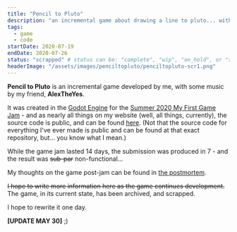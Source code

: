 ```yaml
---
title: "Pencil to Pluto"
description: "an incremental game about drawing a line to pluto... with pencils..."
tags:	
  - game
  - code
startDate: 2020-07-19
endDate: 2020-07-26
status: "scrapped" # status can be: "complete", "wip", "on_hold", or "scrapped"
headerImage: "/assets/images/penciltopluto/penciltopluto-scr1.png"
---
```


**Pencil to Pluto** is an incremental game developed by me, with some music by my friend, **AlexTheYes**. 

It was created in the [Godot Engine](https://godotengine.org) for the [Summer 2020 My First Game Jam](https://itch.io/jam/my-first-game-jam-summer-2020) - and as nearly all things on my website (well, all things, currently), the source code is public, and can be found [here](https://github.com/AndyThePie/pencil-to-pluto).
(Not that the source code for everything I've ever made is public and can be found at that exact repository, but... you know what I mean.)

While the game jam lasted 14 days, the submission was produced in 7 - and the result was ~~sub-par~~ non-functional...

My thoughts on the game post-jam can be found in [the postmortem](/blog/2020/07/26/pencil_to_pluto_postmortem.html).



~~I hope to write more information here as the game continues development.~~ The game, in its current state, has been archived, and scrapped.

I hope to rewrite it one day.

<span class="emphasis-highlight">**[UPDATE MAY 30]** ;)</span>
